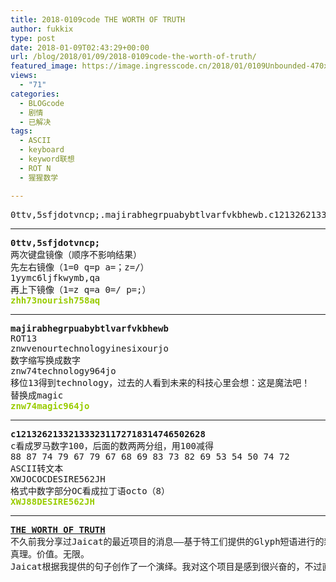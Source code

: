 ```yaml
---
title: 2018-0109code THE WORTH OF TRUTH
author: fukkix
type: post
date: 2018-01-09T02:43:29+00:00
url: /blog/2018/01/09/2018-0109code-the-worth-of-truth/
featured_image: https://image.ingresscode.cn/2018/01/0109Unbounded-470x260.png?x-oss-process=image/resize,m_fill,w_470,h_220
views:
  - "71"
categories:
  - BLOGcode
  - 剧情
  - 已解决
tags:
  - ASCII
  - keyboard
  - keyword联想
  - ROT N
  - 猩猩数学

---
```

<pre>0ttv,5sfjdotvncp;.majirabhegrpuabybtlvarfvkbhewb.c121326213321333231172718314746502628<!--more--></pre>

* * *

<pre><strong>0ttv,5sfjdotvncp;
</strong>两次键盘镜像（顺序不影响结果）
先左右镜像（1=0 q=p a=；z=/）
1yymc6ljfkwymb,qa
再上下镜像（1=z q=a 0=/ p=;）<strong>
<span style="color: #99cc00;">zhh73nourish758aq</span></strong></pre>

* * *

<pre><strong>majirabhegrpuabybtlvarfvkbhewb
</strong>ROT13
znwvenourtechnologyinesixourjo
数字缩写换成数字
znw74technology964jo
移位13得到technology，过去的人看到未来的科技心里会想：这是魔法吧！
替换成magic<strong>
<span style="color: #99cc00;">znw74magic964jo</span></strong></pre>

* * *

<pre><strong>c121326213321333231172718314746502628
</strong>c看成罗马数字100，后面的数两两分组，用100减得
88 87 74 79 67 79 67 68 69 83 73 82 69 53 54 50 74 72
ASCII转文本
XWJOCOCDESIRE562JH
格式中数字部分OC看成拉丁语octo（8）<strong>
<span style="color: #99cc00;">XWJ88DESIRE562JH
</span></strong></pre>

* * *

<pre><strong><span style="color: #99cc00;"><a href="http://investigate.ingress.com/2018/01/09/the-worth-of-truth/">THE WORTH OF TRUTH</a>
</span></strong>不久前我分享过Jaicat的最近项目的消息——基于特工们提供的Glyph短语进行的新音乐计划。在评论里，YutoRaion问起我给的短语是什么：
真理。价值。无限。
Jaicat根据我提供的句子创作了一个演绎。我对这个项目是感到很兴奋的，不过直到真正完成之前，Jaicat在这领域的工作依然是一场迷人的创意探索。</pre>